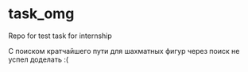 # task_omg
Repo for test task for internship


С поиском кратчайшего пути для шахматных фигур через поиск не успел доделать :(
